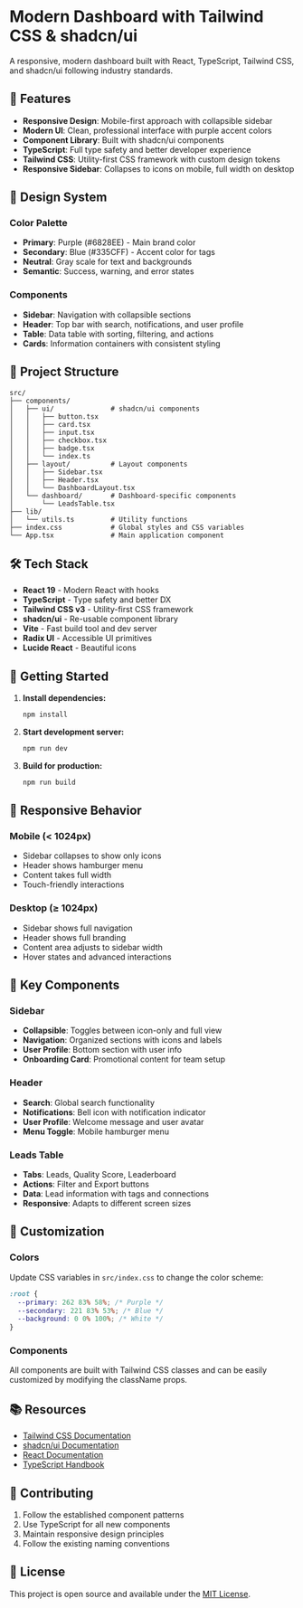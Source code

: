 # Modern Dashboard with Tailwind CSS & shadcn/ui

A responsive, modern dashboard built with React, TypeScript, Tailwind CSS, and shadcn/ui following industry standards.

## 🚀 Features

- **Responsive Design**: Mobile-first approach with collapsible sidebar
- **Modern UI**: Clean, professional interface with purple accent colors
- **Component Library**: Built with shadcn/ui components
- **TypeScript**: Full type safety and better developer experience
- **Tailwind CSS**: Utility-first CSS framework with custom design tokens
- **Responsive Sidebar**: Collapses to icons on mobile, full width on desktop

## 🎨 Design System

### Color Palette

- **Primary**: Purple (#6828EE) - Main brand color
- **Secondary**: Blue (#335CFF) - Accent color for tags
- **Neutral**: Gray scale for text and backgrounds
- **Semantic**: Success, warning, and error states

### Components

- **Sidebar**: Navigation with collapsible sections
- **Header**: Top bar with search, notifications, and user profile
- **Table**: Data table with sorting, filtering, and actions
- **Cards**: Information containers with consistent styling

## 📁 Project Structure

```
src/
├── components/
│   ├── ui/              # shadcn/ui components
│   │   ├── button.tsx
│   │   ├── card.tsx
│   │   ├── input.tsx
│   │   ├── checkbox.tsx
│   │   ├── badge.tsx
│   │   └── index.ts
│   ├── layout/          # Layout components
│   │   ├── Sidebar.tsx
│   │   ├── Header.tsx
│   │   └── DashboardLayout.tsx
│   └── dashboard/       # Dashboard-specific components
│       └── LeadsTable.tsx
├── lib/
│   └── utils.ts         # Utility functions
├── index.css            # Global styles and CSS variables
└── App.tsx              # Main application component
```

## 🛠️ Tech Stack

- **React 19** - Modern React with hooks
- **TypeScript** - Type safety and better DX
- **Tailwind CSS v3** - Utility-first CSS framework
- **shadcn/ui** - Re-usable component library
- **Vite** - Fast build tool and dev server
- **Radix UI** - Accessible UI primitives
- **Lucide React** - Beautiful icons

## 🚀 Getting Started

1. **Install dependencies:**

   ```bash
   npm install
   ```

2. **Start development server:**

   ```bash
   npm run dev
   ```

3. **Build for production:**
   ```bash
   npm run build
   ```

## 📱 Responsive Behavior

### Mobile (< 1024px)

- Sidebar collapses to show only icons
- Header shows hamburger menu
- Content takes full width
- Touch-friendly interactions

### Desktop (≥ 1024px)

- Sidebar shows full navigation
- Header shows full branding
- Content area adjusts to sidebar width
- Hover states and advanced interactions

## 🎯 Key Components

### Sidebar

- **Collapsible**: Toggles between icon-only and full view
- **Navigation**: Organized sections with icons and labels
- **User Profile**: Bottom section with user info
- **Onboarding Card**: Promotional content for team setup

### Header

- **Search**: Global search functionality
- **Notifications**: Bell icon with notification indicator
- **User Profile**: Welcome message and user avatar
- **Menu Toggle**: Mobile hamburger menu

### Leads Table

- **Tabs**: Leads, Quality Score, Leaderboard
- **Actions**: Filter and Export buttons
- **Data**: Lead information with tags and connections
- **Responsive**: Adapts to different screen sizes

## 🔧 Customization

### Colors

Update CSS variables in `src/index.css` to change the color scheme:

```css
:root {
  --primary: 262 83% 58%; /* Purple */
  --secondary: 221 83% 53%; /* Blue */
  --background: 0 0% 100%; /* White */
}
```

### Components

All components are built with Tailwind CSS classes and can be easily customized by modifying the className props.

## 📚 Resources

- [Tailwind CSS Documentation](https://tailwindcss.com/docs)
- [shadcn/ui Documentation](https://ui.shadcn.com/)
- [React Documentation](https://react.dev/)
- [TypeScript Handbook](https://www.typescriptlang.org/docs/)

## 🤝 Contributing

1. Follow the established component patterns
2. Use TypeScript for all new components
3. Maintain responsive design principles
4. Follow the existing naming conventions

## 📄 License

This project is open source and available under the [MIT License](LICENSE).
